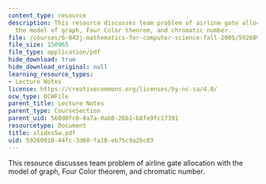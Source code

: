 ```yaml
---
content_type: resource
description: This resource discusses team problem of airline gate allocation with
  the model of graph, Four Color theorem, and chromatic number.
file: /courses/6-042j-mathematics-for-computer-science-fall-2005/5926091844fc3d60fa18eb75c9a2bc03_slides5w.pdf
file_size: 150965
file_type: application/pdf
hide_download: true
hide_download_original: null
learning_resource_types:
- Lecture Notes
license: https://creativecommons.org/licenses/by-nc-sa/4.0/
ocw_type: OCWFile
parent_title: Lecture Notes
parent_type: CourseSection
parent_uid: 560d0fc0-0a7a-0ab0-26b1-b8fe9fc17391
resourcetype: Document
title: slides5w.pdf
uid: 59260918-44fc-3d60-fa18-eb75c9a2bc03
---
```

This resource discusses team problem of airline gate allocation with the model of graph, Four Color theorem, and chromatic number.